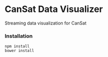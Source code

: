 CanSat Data Visualizer
=============

Streaming data visualization for CanSat

### Installation ###
```
npm install
bower install
```

